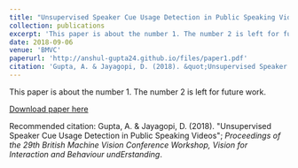 ```yaml
---
title: "Unsupervised Speaker Cue Usage Detection in Public Speaking Videos"
collection: publications
excerpt: 'This paper is about the number 1. The number 2 is left for future work.'
date: 2018-09-06
venue: 'BMVC'
paperurl: 'http://anshul-gupta24.github.io/files/paper1.pdf'
citation: 'Gupta, A. & Jayagopi, D. (2018). &quot;Unsupervised Speaker Cue Usage Detection in Public Speaking Videos.&quot; <i>Proceedings of the 29th British Machine Vision Conference Workshop, Vision for Interaction and Behaviour undErstanding</i>.'
---
```


This paper is about the number 1. The number 2 is left for future work.

[Download paper here](http://anshul-gupta24.github.io/files/paper1.pdf)

Recommended citation: Gupta, A. & Jayagopi, D. (2018). "Unsupervised Speaker Cue Usage Detection in Public Speaking Videos"; <i>Proceedings of the 29th British Machine Vision Conference Workshop, Vision for Interaction and Behaviour undErstanding</i>.

